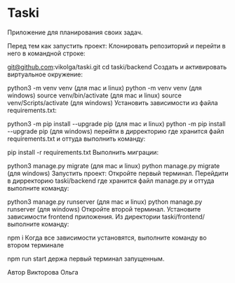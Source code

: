 # Taski
Приложение для планирования своих задач.

Перед тем как запустить проект: Клонировать репозиторий и перейти в него в командной строке:

git@github.com:vikolga/taski.git cd taski/backend Cоздать и активировать виртуальное окружение:

python3 -m venv venv (для mac и linux) python -m venv venv (для windows) source venv/bin/activate (для mac и linux) source venv/Scripts/activate (для windows) Установить зависимости из файла requirements.txt:

python3 -m pip install --upgrade pip (для mac и linux) python -m pip install --upgrade pip (для windows) перейти в дирректорию где хранится файл requirements.txt и оттуда выполнить команду:

pip install -r requirements.txt Выполнить миграции:

python3 manage.py migrate (для mac и linux) python manage.py migrate (для windows) Запустить проект: Откройте первый терминал. Перейдити в дирректорию taski/backend где хранится файл manage.py и оттуда выполните команду:

python3 manage.py runserver (для mac и linux) python manage.py runserver (для windows) Откройте второй терминал. Установите зависимости frontend приложения. Из директории taski/frontend/ выполните команду:

npm i Когда все зависимости установятся, выполните команду во втором терминале

npm run start держа первый терминал запущенным.

Автор Викторова Ольга
